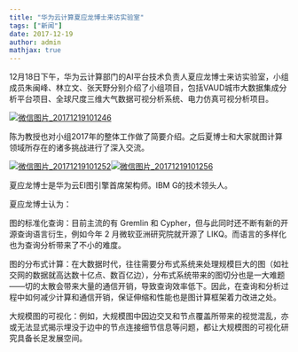 ```yaml
---
title: "华为云计算夏应龙博士来访实验室"
tags: ["新闻"]
date: 2017-12-19
author: admin
mathjax: true
---
```


12月18日下午，华为云计算部门的AI平台技术负责人夏应龙博士来访实验室，小组成员朱闽峰、林立文、张天野分别介绍了小组项目，包括VAUD城市大数据集成分析平台项目、全球尺度三维大气数据可视分析系统、电力仿真可视分析项目。

[![微信图片_20171219101246](http://www.cad.zju.edu.cn/home/vagblog/wp-content/uploads/2017/12/%E5%BE%AE%E4%BF%A1%E5%9B%BE%E7%89%87_20171219101246.jpg)](http://www.cad.zju.edu.cn/home/vagblog/wp-content/uploads/2017/12/微信图片_20171219101246.jpg)

陈为教授也对小组2017年的整体工作做了简要介绍。之后夏博士和大家就图计算领域所存在的诸多挑战进行了深入交流。

[![微信图片_20171219101252](http://www.cad.zju.edu.cn/home/vagblog/wp-content/uploads/2017/12/%E5%BE%AE%E4%BF%A1%E5%9B%BE%E7%89%87_20171219101252.jpg)](http://www.cad.zju.edu.cn/home/vagblog/wp-content/uploads/2017/12/微信图片_20171219101252.jpg)[![微信图片_20171219101256](http://www.cad.zju.edu.cn/home/vagblog/wp-content/uploads/2017/12/%E5%BE%AE%E4%BF%A1%E5%9B%BE%E7%89%87_20171219101256.jpg)](http://www.cad.zju.edu.cn/home/vagblog/wp-content/uploads/2017/12/微信图片_20171219101256.jpg)

夏应龙博士是华为云EI图引擎首席架构师。IBM G的技术领头人。

夏应龙博士认为：

图的标准化查询：目前主流的有 Gremlin 和 Cypher，但与此同时还不断有新的开源查询语言衍生，例如今年 2 月微软亚洲研究院就开源了 LIKQ。而语言的多样化也为查询分析带来了不小的难度。

图的分布式计算：在大数据时代，往往需要分布式系统来处理规模巨大的图（如社交网的数据就高达数十亿点、数百亿边），分布式系统带来的图切分也是一大难题——切的太散会带来大量的通信开销，导致查询效率低下。因此，在查询和分析过程中如何减少计算和通信开销，保证伸缩和性能也是图计算框架着力改进之处。

大规模图的可视化：例如，大规模图中因边交叉和节点覆盖所带来的视觉混乱，亦或无法显式揭示埋没于边中的节点连接细节信息等问题，都让大规模图的可视化研究具备长足发展空间。